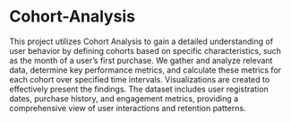 # Cohort-Analysis
This project utilizes Cohort Analysis to gain a detailed understanding of user behavior by defining cohorts based on specific characteristics, such as the month of a user’s first purchase. We gather and analyze relevant data, determine key performance metrics, and calculate these metrics for each cohort over specified time intervals. Visualizations are created to effectively present the findings. The dataset includes user registration dates, purchase history, and engagement metrics, providing a comprehensive view of user interactions and retention patterns.
